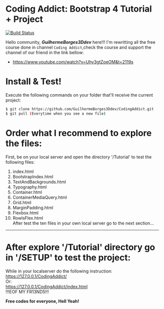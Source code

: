 # Coding Addict: Bootstrap 4 Tutorial + Project

[![Build Status](https://travis-ci.org/joemccann/dillinger.svg?branch=master)](https://travis-ci.org/joemccann/dillinger)

Hello community,  __*GuilhermeBorges3Ddev*__ here!!! I'm rewritting all the free course done in channel `Coding Addict`,check the course and support the channel of our friend in the link bellow:

  - https://www.youtube.com/watch?v=Uhy3gtZoeOM&t=2119s

# Install & Test!
Execute the following commands on your folder that'll receive the current project: 
```sh
$ git clone https://github.com/GuilhermeBorges3Ddev/CodingAddict.git
$ git pull (Everytime when you see a new file)
```
# Order what I recommend to explore the files:
First, be on your local server and open the directory '/Tutorial' to test the following files:
  1)  index.html 
  2)  BootstrapIndex.html 
  3)  TextAndBackgrounds.html
  4)  Typography.html
  5)  Container.html
  6)  ContainerMediaQuery.html
  7)  Grid.html
  8)  MarginPadding.html
  9)  Flexbox.html
  10)  RowIsFlex.html
<br/> After test the ten files in your own local server go to the next section... <br/>
----

# After explore '/Tutorial' directory go in '/SETUP' to test the project:
While in your localserver do the following instruction:<br/>
<https://127.0.0.1/CodingAddict/><br/>
Or:<br/>
<https://127.0.0.1/CodingAddict/index.html> <br/>
!!!EOF MY FR13ND5!!!  

**Free codes for everyone, Hell Yeah!**


